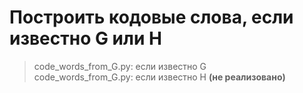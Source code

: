 # Построить кодовые слова, если известно G или H
>code_words_from_G.py: если известно G  
>code_words_from_G.py: если известно H **(не реализовано)**